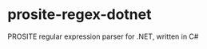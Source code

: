 prosite-regex-dotnet
====================

PROSITE regular expression parser for .NET, written in C#
